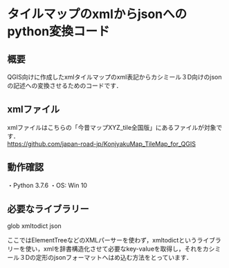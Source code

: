 # タイルマップのxmlからjsonへのpython変換コード  
 
## 概要  
QGIS向けに作成したxmlタイルマップのxml表記からカシミール３D向けのjsonの記述への変換させるためのコードです．  

## xmlファイル
xmlファイルはこちらの「今昔マップXYZ_tile全国版」にあるファイルが対象です．  
https://github.com/japan-road-jp/KonjyakuMap_TileMap_for_QGIS



## 動作確認
・Python 3.7.6
・OS: Win 10

## 必要なライブラリー  
glob
xmltodict
json  

ここではElementTreeなどのXMLパーサーを使わず，xmltodictというライブラリーを使い，xmlを辞書構造化させて必要なkey-valueを取得し，それをカシミール３Dの定形のjsonフォーマットへはめ込む方法をとっています．
